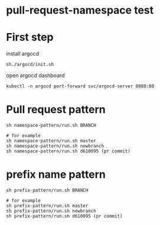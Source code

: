 # pull-request-namespace test

# First step

install argocd

```
sh./argocd/init.sh
```

open argocd dashboard

```
kubectl -n argocd port-forward svc/argocd-server 8080:80
```

# Pull request pattern

```
sh namespace-pattern/run.sh BRANCH

# for example
sh namespace-pattern/run.sh master
sh namespace-pattern/run.sh newbranch
sh namespace-pattern/run.sh d610095 (pr commit)
```

# prefix name pattern

```
sh prefix-pattern/run.sh BRANCH

# for example
sh prefix-pattern/run.sh master
sh prefix-pattern/run.sh newbranch
sh prefix-pattern/run.sh d610095 (pr commit)
```

